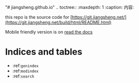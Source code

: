 "# jiangsheng.github.io" 
.. toctree::
   :maxdepth: 1
   :caption: 内容:
   

this repo is the source code for [https://git.jiangsheng.net/](https://git.jiangsheng.net/build/html/README.html)

Mobile friendly version is on [read the docs](https://jiangsheng.readthedocs.io/en/latest/README.html)

Indices and tables
==================

* :ref:`genindex`
* :ref:`modindex`
* :ref:`search`

